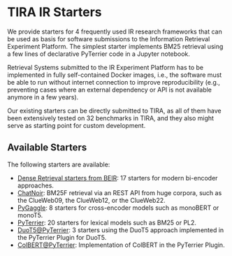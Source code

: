 # TIRA IR Starters

We provide starters for 4 frequently used IR research frameworks that can be used as basis for software submissions to the Information Retrieval Experiment Platform. The simplest starter implements BM25 retrieval using a few lines of declarative PyTerrier code in a Jupyter notebook.

Retrieval Systems submitted to the IR Experiment Platform has to be implemented in fully self-contained Docker images, i.e., the software must be able to run without internet connection to improve reproducibility (e.g., preventing cases where an external dependency or API is not available anymore in a few years).

Our existing starters can be directly submitted to TIRA, as all of them have been extensively tested on 32 benchmarks in TIRA, and they also might serve as starting point for custom development.

## Available Starters

The following starters are available:

- [Dense Retrieval starters from BEIR](beir): 17 starters for modern bi-encoder approaches.
- [ChatNoir](chatnoir): BM25F retrieval via an REST API from huge corpora, such as the ClueWeb09, the ClueWeb12, or the ClueWeb22.
- [PyGaggle](pygaggle): 8 starters for cross-encoder models such as monoBERT or monoT5.
- [PyTerrier](pyterrier): 20 starters for lexical models such as BM25 or PL2.
- [DuoT5@PyTerrier](pyterrier-duot5): 3 starters using the DuoT5 approach implemented in the PyTerrier Plugin for DuoT5.
- [ColBERT@PyTerrier](pyterrier-colbert): Implementation of ColBERT in the PyTerrier Plugin.

